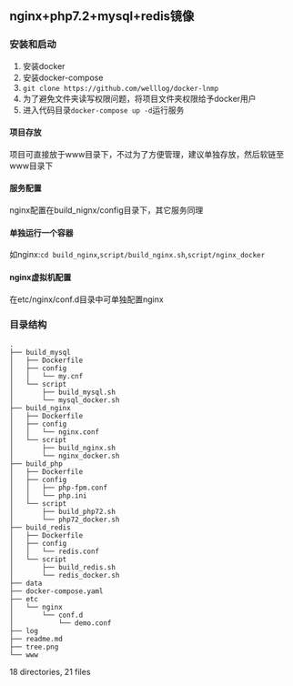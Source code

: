 ## nginx+php7.2+mysql+redis镜像
### 安装和启动
1. 安装docker
2. 安装docker-compose
3. ``git clone https://github.com/welllog/docker-lnmp``
4. 为了避免文件夹读写权限问题，将项目文件夹权限给予docker用户
5. 进入代码目录``docker-compose up -d``运行服务

#### 项目存放
项目可直接放于www目录下，不过为了方便管理，建议单独存放，然后软链至www目录下

#### 服务配置
nginx配置在build_nignx/config目录下，其它服务同理

#### 单独运行一个容器
如nginx:``cd build_nginx``,``script/build_nginx.sh``,``script/nginx_docker``

#### nginx虚拟机配置
在etc/nginx/conf.d目录中可单独配置nginx

### 目录结构
```
.
├── build_mysql
│   ├── Dockerfile
│   ├── config
│   │   └── my.cnf
│   └── script
│       ├── build_mysql.sh
│       └── mysql_docker.sh
├── build_nginx
│   ├── Dockerfile
│   ├── config
│   │   └── nginx.conf
│   └── script
│       ├── build_nginx.sh
│       └── nginx_docker.sh
├── build_php
│   ├── Dockerfile
│   ├── config
│   │   ├── php-fpm.conf
│   │   └── php.ini
│   └── script
│       ├── build_php72.sh
│       └── php72_docker.sh
├── build_redis
│   ├── Dockerfile
│   ├── config
│   │   └── redis.conf
│   └── script
│       ├── build_redis.sh
│       └── redis_docker.sh
├── data
├── docker-compose.yaml
├── etc
│   └── nginx
│       └── conf.d
│           └── demo.conf
├── log
├── readme.md
├── tree.png
└── www
```

18 directories, 21 files
